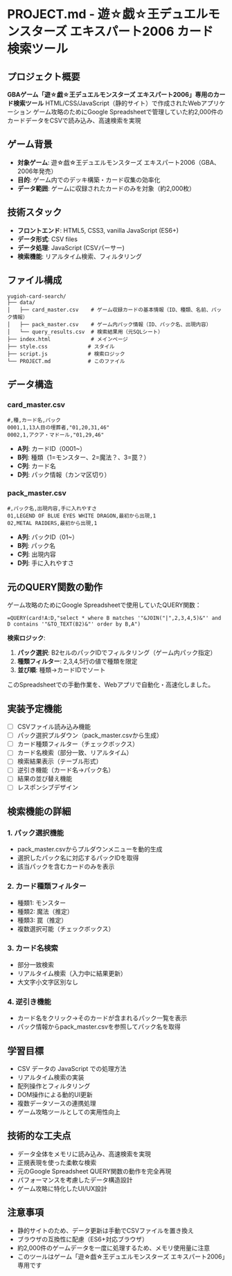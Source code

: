 # PROJECT.md - 遊☆戯☆王デュエルモンスターズ エキスパート2006 カード検索ツール

## プロジェクト概要
**GBAゲーム「遊☆戯☆王デュエルモンスターズ エキスパート2006」専用のカード検索ツール**
HTML/CSS/JavaScript（静的サイト）で作成されたWebアプリケーション
ゲーム攻略のためにGoogle Spreadsheetで管理していた約2,000件のカードデータをCSVで読み込み、高速検索を実現

## ゲーム背景
- **対象ゲーム**: 遊☆戯☆王デュエルモンスターズ エキスパート2006（GBA、2006年発売）
- **目的**: ゲーム内でのデッキ構築・カード収集の効率化
- **データ範囲**: ゲームに収録されたカードのみを対象（約2,000枚）

## 技術スタック
- **フロントエンド**: HTML5, CSS3, vanilla JavaScript (ES6+)
- **データ形式**: CSV files
- **データ処理**: JavaScript (CSVパーサー)
- **検索機能**: リアルタイム検索、フィルタリング

## ファイル構成
```
yugioh-card-search/
├── data/
│   ├── card_master.csv    # ゲーム収録カードの基本情報（ID、種類、名前、パック情報）
│   ├── pack_master.csv    # ゲーム内パック情報（ID、パック名、出現内容）
│   └── query_results.csv  # 検索結果用（元SQLシート）
├── index.html             # メインページ
├── style.css             # スタイル
├── script.js             # 検索ロジック
└── PROJECT.md            # このファイル
```

## データ構造
### card_master.csv
```
#,種,カード名,パック
0001,1,13人目の埋葬者,"01,20,31,46"
0002,1,アクア・マドール,"01,29,46"
```
- **A列**: カードID（0001~）
- **B列**: 種類（1=モンスター、2=魔法？、3=罠？）
- **C列**: カード名
- **D列**: パック情報（カンマ区切り）

### pack_master.csv
```
#,パック名,出現内容,手に入れやすさ
01,LEGEND OF BLUE EYES WHITE DRAGON,最初から出現,1
02,METAL RAIDERS,最初から出現,1
```
- **A列**: パックID（01~）
- **B列**: パック名
- **C列**: 出現内容
- **D列**: 手に入れやすさ

## 元のQUERY関数の動作
ゲーム攻略のためにGoogle Spreadsheetで使用していたQUERY関数：
```
=QUERY(card!A:D,"select * where B matches '"&JOIN("|",2,3,4,5)&"' and D contains '"&TO_TEXT(B2)&"' order by B,A")
```

**検索ロジック**:
1. **パック選択**: B2セルのパックIDでフィルタリング（ゲーム内パック指定）
2. **種類フィルター**: 2,3,4,5行の値で種類を限定
3. **並び順**: 種類→カードIDでソート

このSpreadsheetでの手動作業を、Webアプリで自動化・高速化しました。

## 実装予定機能
- [ ] CSVファイル読み込み機能
- [ ] パック選択プルダウン（pack_master.csvから生成）
- [ ] カード種類フィルター（チェックボックス）
- [ ] カード名検索（部分一致、リアルタイム）
- [ ] 検索結果表示（テーブル形式）
- [ ] 逆引き機能（カード名→パック名）
- [ ] 結果の並び替え機能
- [ ] レスポンシブデザイン

## 検索機能の詳細
### 1. パック選択機能
- pack_master.csvからプルダウンメニューを動的生成
- 選択したパック名に対応するパックIDを取得
- 該当パックを含むカードのみを表示

### 2. カード種類フィルター
- 種類1: モンスター
- 種類2: 魔法（推定）
- 種類3: 罠（推定）
- 複数選択可能（チェックボックス）

### 3. カード名検索
- 部分一致検索
- リアルタイム検索（入力中に結果更新）
- 大文字小文字区別なし

### 4. 逆引き機能
- カード名をクリック→そのカードが含まれるパック一覧を表示
- パック情報からpack_master.csvを参照してパック名を取得

## 学習目標
- CSV データの JavaScript での処理方法
- リアルタイム検索の実装
- 配列操作とフィルタリング
- DOM操作による動的UI更新
- 複数データソースの連携処理
- ゲーム攻略ツールとしての実用性向上

## 技術的な工夫点
- データ全体をメモリに読み込み、高速検索を実現
- 正規表現を使った柔軟な検索
- 元のGoogle Spreadsheet QUERY関数の動作を完全再現
- パフォーマンスを考慮したデータ構造設計
- ゲーム攻略に特化したUI/UX設計

## 注意事項
- 静的サイトのため、データ更新は手動でCSVファイルを置き換え
- ブラウザの互換性に配慮（ES6+対応ブラウザ）
- 約2,000件のゲームデータを一度に処理するため、メモリ使用量に注意
- このツールはゲーム「遊☆戯☆王デュエルモンスターズ エキスパート2006」専用です